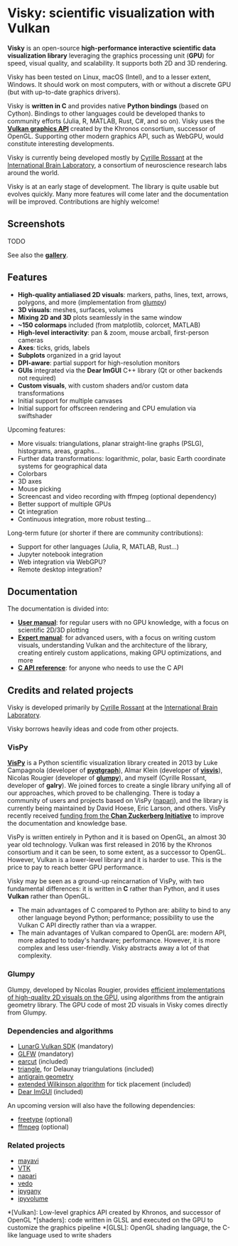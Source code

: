 # Visky: scientific visualization with Vulkan

**Visky** is an open-source **high-performance interactive scientific data visualization library** leveraging the graphics processing unit (**GPU**) for speed, visual quality, and scalability. It supports both 2D and 3D rendering.

Visky has been tested on Linux, macOS (Intel), and to a lesser extent, Windows. It should work on most computers, with or without a discrete GPU (but with up-to-date graphics drivers).

Visky is **written in C** and provides native **Python bindings** (based on Cython). Bindings to other languages could be developed thanks to community efforts (Julia, R, MATLAB, Rust, C#, and so on). Visky uses the [**Vulkan graphics API**](https://www.khronos.org/vulkan/) created by the Khronos consortium, successor of OpenGL. Supporting other modern graphics API, such as WebGPU, would constitute interesting developments.

Visky is currently being developed mostly by [Cyrille Rossant](https://cyrille.rossant.net) at the [International Brain Laboratory](http://internationalbrainlab.org/), a consortium of neuroscience research labs around the world.

Visky is at an early stage of development. The library is quite usable but evolves quickly. Many more features will come later and the documentation will be improved. Contributions are highly welcome!


## Screenshots

TODO

See also the [**gallery**](docs/gallery.md).

## Features

* **High-quality antialiased 2D visuals**: markers, paths, lines, text, arrows, polygons, and more (implementation from [glumpy](https://glumpy.github.io/))
* **3D visuals**: meshes, surfaces, volumes
* **Mixing 2D and 3D** plots seamlessly in the same window
* **~150 colormaps** included (from matplotlib, colorcet, MATLAB)
* **High-level interactivity**: pan & zoom, mouse arcball, first-person cameras
* **Axes**: ticks, grids, labels
* **Subplots** organized in a grid layout
* **DPI-aware**: partial support for high-resolution monitors
* **GUIs** integrated via the **Dear ImGUI** C++ library (Qt or other backends not required)
* **Custom visuals**, with custom shaders and/or custom data transformations
* Initial support for multiple canvases
* Initial support for offscreen rendering and CPU emulation via swiftshader

Upcoming features:

* More visuals: triangulations, planar straight-line graphs (PSLG), histograms, areas, graphs...
* Further data transformations: logarithmic, polar, basic Earth coordinate systems for geographical data
* Colorbars
* 3D axes
* Mouse picking
* Screencast and video recording with ffmpeg (optional dependency)
* Better support of multiple GPUs
* Qt integration
* Continuous integration, more robust testing...

Long-term future (or shorter if there are community contributions):

* Support for other languages (Julia, R, MATLAB, Rust...)
* Jupyter notebook integration
* Web integration via WebGPU?
* Remote desktop integration?


## Documentation

The documentation is divided into:

* [**User manual**](docs/user/index.md): for regular users with no GPU knowledge, with a focus on scientific 2D/3D plotting
* [**Expert manual**](docs/expert/index.md): for advanced users, with a focus on writing custom visuals, understanding Vulkan and the architecture of the library, creating entirely custom applications, making GPU optimizations, and more
* [**C API reference**](docs/api/index.md): for anyone who needs to use the C API


## Credits and related projects

Visky is developed primarily by [Cyrille Rossant](https://cyrille.rossant.net/) at the [International Brain Laboratory](https://www.internationalbrainlab.com/).

Visky borrows heavily ideas and code from other projects.

### VisPy

[**VisPy**](https://vispy.org/) is a Python scientific visualization library created in 2013 by Luke Campagnola (developer of [**pyqtgraph**](http://www.pyqtgraph.org/)), Almar Klein (developer of [**visvis**](https://github.com/almarklein/visvis)), Nicolas Rougier (developer of [**glumpy**](https://glumpy.github.io/)), and myself (Cyrille Rossant, developer of **galry**). We joined forces to create a single library unifying all of our approaches, which proved to be challenging. There is today a community of users and projects based on VisPy ([napari](https://napari.org/)), and the library is currently being maintained by David Hoese, Eric Larson, and others. VisPy recently received [funding from the **Chan Zuckerberg Initiative**](https://chanzuckerberg.com/eoss/proposals/rebuilding-the-community-behind-vispys-fast-interactive-visualizations/) to improve the documentation and knowledge base.

VisPy is written entirely in Python and it is based on OpenGL, an almost 30 year old technology. Vulkan was first released in 2016 by the Khronos consortium and it can be seen, to some extent, as a successor to OpenGL. However, Vulkan is a lower-level library and it is harder to use. This is the price to pay to reach better GPU performance.

Visky may be seen as a ground-up reincarnation of VisPy, with two fundamental differences: it is written in **C** rather than Python, and it uses **Vulkan** rather than OpenGL.

* The main advantages of C compared to Python are: ability to bind to any other language beyond Python; performance; possibility to use the Vulkan C API directly rather than via a wrapper.
* The main advantages of Vulkan compared to OpenGL are: modern API, more adapted to today's hardware; performance. However, it is more complex and less user-friendly. Visky abstracts away a lot of that complexity.


### Glumpy

Glumpy, developed by Nicolas Rougier, provides [efficient implementations of high-quality 2D visuals on the GPU](https://www.labri.fr/perso/nrougier/python-opengl/), using algorithms from the antigrain geometry library. The GPU code of most 2D visuals in Visky comes directly from Glumpy.


### Dependencies and algorithms

* [LunarG Vulkan SDK](https://www.lunarg.com/vulkan-sdk/) (mandatory)
* [GLFW](https://www.glfw.org/) (mandatory)
* [earcut](https://github.com/mapbox/earcut) (included)
* [triangle](https://www.cs.cmu.edu/~quake/triangle.html), for Delaunay triangulations (included)
* [antigrain geometry](https://en.wikipedia.org/wiki/Anti-Grain_Geometry)
* [extended Wilkinson algorithm](http://vis.stanford.edu/papers/tick-labels) for tick placement (included)
* [Dear ImGUI](https://github.com/ocornut/imgui) (included)

An upcoming version will also have the following dependencies:

* [freetype](https://www.freetype.org/) (optional)
* [ffmpeg](https://ffmpeg.org/) (optional)


### Related projects

* [mayavi](https://docs.enthought.com/mayavi/mayavi/)
* [VTK](https://vtk.org/)
* [napari](https://napari.org/)
* [vedo](https://github.com/marcomusy/vedo)
* [ipygany](https://ipygany.readthedocs.io/en/latest/)
* [ipyvolume](https://github.com/maartenbreddels/ipyvolume)



*[Vulkan]: Low-level graphics API created by Khronos, and successor of OpenGL
*[shaders]: code written in GLSL and executed on the GPU to customize the graphics pipeline
*[GLSL]: OpenGL shading language, the C-like language used to write shaders
